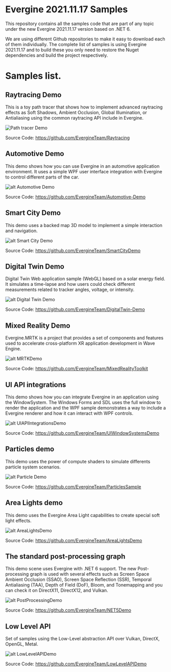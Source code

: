 # Evergine 2021.11.17 Samples

This repository contains all the samples code that are part of any topic under the new Evergine 2021.11.17 version based on .NET 6.

We are using different Github repositories to make it easy to download each of them individually. The complete list of samples is using Evergine 2021.11.17 and to build these you only need to restore the Nuget dependencies and build the project respectively.

# Samples list.

## Raytracing Demo
This is a toy path tracer that shows how to implement advanced raytracing effects as Soft Shadows, Ambient Occlusion, Global Illumination, or Antialiasing using the common raytracing API include in Evergine.

![Path tracer Demo](Images/Raytracing.png)

Source Code: https://github.com/EvergineTeam/Raytracing

## Automotive Demo
This demo shows how you can use Evergine in an automotive application environment. It uses a simple WPF user interface integration with Evergine to control different parts of the car.

![alt Automotive Demo](Images/AutomotiveDemo.jpg)

Source Code: https://github.com/EvergineTeam/Automotive-Demo

## Smart City Demo
This demo uses a backed map 3D model to implement a simple interaction and navigation.

![alt Smart City Demo](Images/SmartcityDemo.jpg)

Source Code: https://github.com/EvergineTeam/SmartCityDemo

## Digital Twin Demo
Digital Twin Web application sample (WebGL) based on a solar energy field. It simulates a time-lapse and how users could check different measurements related to tracker angles, voltage, or intensity.

![alt Digital Twin Demo](Images/DigitalTwinDemo.jpg)

Source Code: https://github.com/EvergineTeam/DigitalTwin-Demo

## Mixed Reality Demo
Evergine.MRTK is a project that provides a set of components and features used to accelerate cross-platform XR application development in Wave Engine.

![alt MRTKDemo](Images/MRTKDemo.jpg)

Source Code: https://github.com/EvergineTeam/MixedRealityToolkit

## UI API integrations
This demo shows how you can integrate Evergine in an application using the WindowSystem. The Windows Forms and SDL uses the full window to render the application and the WPF sample demonstrates a way to include a Evergine renderer and how it can interact with WPF controls.

![alt UIAPIIntegrationsDemo](Images/UIAPIIntegrationsDemo.jpg)

Source Code: https://github.com/EvergineTeam/UIWindowSystemsDemo

## Particles demo
This demo uses the power of compute shaders to simulate differents particle system scenarios.

![alt Particle Demo](Images/ParticlesDemo.jpg)

Source Code: https://github.com/EvergineTeam/ParticlesSample

## Area Lights demo
This demo uses the Evergine Area Light capabilities to create special soft light effects.

![alt AreaLightsDemo](Images/AreaLightsDemo.jpg)

Source Code: https://github.com/EvergineTeam/AreaLightsDemo

## The standard post-processing graph
This demo scene uses Evergine with .NET 6 support. The new Post-processing graph is used with several effects such as Screen Space Ambient Occlusion (SSAO), Screen Space Reflection (SSR), Temporal Antialiasing (TAA), Depth of Field (DoF), Bloom, and Tonemapping and you can check it on DirectX11, DirectX12, and Vulkan.

![alt PostProcessingDemo](Images/PostProcessingStackDemo.jpg)

Source Code: https://github.com/EvergineTeam/NET5Demo

## Low Level API
Set of samples using the Low-Level abstraction API over Vulkan, DirectX, OpenGL, Metal.

![alt LowLevelAPIDemo](Images/LowLevelAPIDemo.jpg)

Source Code: https://github.com/EvergineTeam/LowLevelAPIDemo
